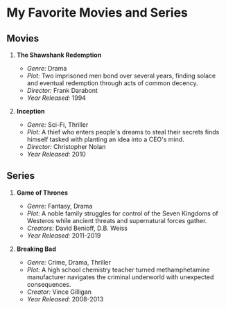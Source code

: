 # My Favorite Movies and Series

## Movies
1. **The Shawshank Redemption**
   - *Genre:* Drama
   - *Plot:* Two imprisoned men bond over several years, finding solace and eventual redemption through acts of common decency.
   - *Director:* Frank Darabont
   - *Year Released:* 1994

2. **Inception**
   - *Genre:* Sci-Fi, Thriller
   - *Plot:* A thief who enters people's dreams to steal their secrets finds himself tasked with planting an idea into a CEO's mind.
   - *Director:* Christopher Nolan
   - *Year Released:* 2010

## Series
1. **Game of Thrones**
   - *Genre:* Fantasy, Drama
   - *Plot:* A noble family struggles for control of the Seven Kingdoms of Westeros while ancient threats and supernatural forces gather.
   - *Creators:* David Benioff, D.B. Weiss
   - *Year Released:* 2011-2019

2. **Breaking Bad**
   - *Genre:* Crime, Drama, Thriller
   - *Plot:* A high school chemistry teacher turned methamphetamine manufacturer navigates the criminal underworld with unexpected consequences.
   - *Creator:* Vince Gilligan
   - *Year Released:* 2008-2013
